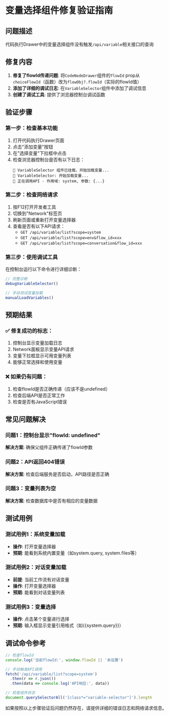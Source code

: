 # 变量选择组件修复验证指南

## 问题描述
代码执行Drawer中的变量选择组件没有触发`/api/variable`相关接口的查询

## 修复内容
1. **修复了flowId传递问题**: 将`CodeNodeDrawer`组件的`flowId` prop从`choiceFlowId`（函数）改为`flowObj?.flowId`（实际的flowId值）
2. **添加了详细的调试日志**: 在`VariableSelector`组件中添加了调试信息
3. **创建了调试工具**: 提供了浏览器控制台调试函数

## 验证步骤

### 第一步：检查基本功能
1. 打开代码执行Drawer页面
2. 点击"添加变量"按钮
3. 在"选择变量"下拉框中点击
4. 检查浏览器控制台是否有以下日志：
   ```
   🚀 VariableSelector 组件已挂载，开始加载变量...
   🔄 VariableSelector: 开始加载变量...
   📡 正在调用API - 作用域: system, 参数: {...}
   ```

### 第二步：检查网络请求
1. 按F12打开开发者工具
2. 切换到"Network"标签页
3. 刷新页面或重新打开变量选择器
4. 查看是否有以下API请求：
   - `GET /api/variable/list?scope=system`
   - `GET /api/variable/list?scope=env&flow_id=xxx`
   - `GET /api/variable/list?scope=conversation&flow_id=xxx`

### 第三步：使用调试工具
在控制台运行以下命令进行详细诊断：
```javascript
// 完整诊断
debugVariableSelector()

// 手动测试变量加载
manualLoadVariables()
```

## 预期结果

### ✅ 修复成功的标志：
1. 控制台显示变量加载日志
2. Network面板显示变量API请求
3. 变量下拉框显示可用变量列表
4. 能够正常选择和使用变量

### ❌ 如果仍有问题：
1. 检查flowId是否正确传递（应该不是undefined）
2. 检查后端API是否正常工作
3. 检查是否有JavaScript错误

## 常见问题解决

### 问题1：控制台显示"flowId: undefined"
**解决方案**: 确保父组件正确传递了flowId参数

### 问题2：API返回404错误
**解决方案**: 检查后端服务是否启动，API路径是否正确

### 问题3：变量列表为空
**解决方案**: 检查数据库中是否有相应的变量数据

## 测试用例

### 测试用例1：系统变量加载
- **操作**: 打开变量选择器
- **预期**: 能看到系统内置变量（如system.query, system.files等）

### 测试用例2：对话变量加载
- **前提**: 当前工作流有对话变量
- **操作**: 打开变量选择器
- **预期**: 能看到对话变量列表

### 测试用例3：变量选择
- **操作**: 点击某个变量进行选择
- **预期**: 输入框显示变量引用格式（如{{system.query}}）

## 调试命令参考

```javascript
// 检查flowId
console.log('当前flowId:', window.flowId || '未设置')

// 手动触发API调用
fetch('/api/variable/list?scope=system')
  .then(r => r.json())
  .then(data => console.log('API响应:', data))

// 检查组件状态
document.querySelectorAll('[class*="variable-selector"]').length
```

如果按照以上步骤验证后问题仍然存在，请提供详细的错误日志和网络请求信息。 